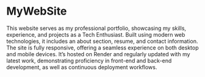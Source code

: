 # MyWebSite

This website serves as my professional portfolio, showcasing my skills, experience, and projects as a Tech Enthusiast. Built using modern web technologies, it includes an about section, resume, and contact information. The site is fully responsive, offering a seamless experience on both desktop and mobile devices. It’s hosted on Render and regularly updated with my latest work, demonstrating proficiency in front-end and back-end development, as well as continuous deployment workflows.


